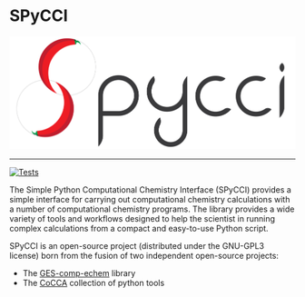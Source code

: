 # SPyCCI

![SPyCCI](docs/SPyCCI_logo_tr-01.png)

---

[![Tests](https://github.com/hbar-team/SPyCCI/actions/workflows/tests.yml/badge.svg?branch=main)](https://github.com/hbar-team/SPyCCI/actions/workflows/tests.yml)

The Simple Python Computational Chemistry Interface (SPyCCI) provides a simple interface for carrying out computational chemistry calculations with a number of computational chemistry programs. The library provides a wide variety of tools and workflows designed to help the scientist in running complex calculations from a compact and easy-to-use Python script.

SPyCCI is an open-source project (distributed under the GNU-GPL3 license) born from the fusion of two independent open-source projects:
* The [GES-comp-echem](https://github.com/GES-compchem/GES-comp-echem) library
* The [CoCCA](https://github.com/TheoChemPhDPadova/CoCCA) collection of python tools
